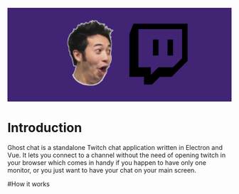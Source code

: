 ![image](markdown-stuff/intro-image.png)
# Introduction
Ghost chat is a standalone Twitch chat application written in Electron and Vue.
It lets you connect to a channel without the need of opening twitch in your browser which comes in handy if you happen to have only one monitor,
or you just want to have your chat on your main screen.

#How it works

